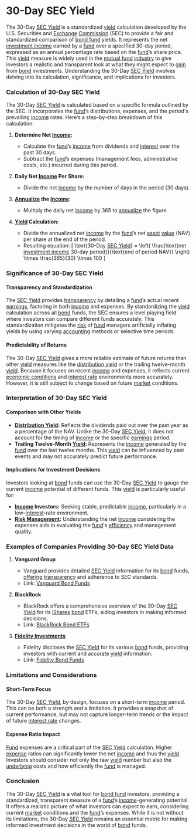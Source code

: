 # 30-Day SEC Yield

The 30-Day [SEC Yield](../s/sec_yield.md) is a standardized [yield](../y/yield.md) calculation developed by the U.S. Securities and [Exchange](../e/exchange.md) [Commission](../c/commission.md) (SEC) to provide a fair and standardized comparison of [bond fund](../b/bond_fund.md) yields. It represents the net [investment income](../i/investment_income.md) earned by a [fund](../f/fund.md) over a specified 30-day period, expressed as an annual percentage rate based on the [fund](../f/fund.md)’s share price. This [yield](../y/yield.md) measure is widely used in the [mutual fund](../m/mutual_fund.md) [industry](../i/industry.md) to give investors a realistic and transparent look at what they might expect to [gain](../g/gain.md) from [bond](../b/bond.md) investments. Understanding the 30-Day [SEC Yield](../s/sec_yield.md) involves delving into its calculation, significance, and implications for investors.

### Calculation of 30-Day SEC Yield

The 30-Day [SEC Yield](../s/sec_yield.md) is calculated based on a specific formula outlined by the SEC. It incorporates the [fund](../f/fund.md)’s distributions, expenses, and the period's prevailing [income](../i/income.md) rates. Here’s a step-by-step breakdown of this calculation:

1. **Determine Net [Income](../i/income.md):**
   - Calculate the [fund](../f/fund.md)’s [income](../i/income.md) from dividends and [interest](../i/interest.md) over the past 30 days.
   - Subtract the [fund](../f/fund.md)’s expenses (management fees, administrative costs, etc.) incurred during this period.

2. **Daily Net [Income](../i/income.md) Per Share:**
   - Divide the net [income](../i/income.md) by the number of days in the period (30 days).

3. **[Annualize](../a/annualize.md) the [Income](../i/income.md):**
   - Multiply the daily net [income](../i/income.md) by 365 to [annualize](../a/annualize.md) the figure.

4. **[Yield](../y/yield.md) Calculation:**
   - Divide the annualized net [income](../i/income.md) by the [fund](../f/fund.md)’s net [asset](../a/asset.md) [value](../v/value.md) (NAV) per share at the end of the period.
   - Resulting equation: 
     \[
     \text{30-Day [SEC Yield](../s/sec_yield.md)} = \left( \frac{\text{net [investment income](../i/investment_income.md) 30-day period}}{\text{end of period NAV}} \right) \times \frac{365}{30} \times 100
     \]

### Significance of 30-Day SEC Yield

#### Transparency and Standardization

The [SEC Yield](../s/sec_yield.md) provides [transparency](../t/transparency.md) by detailing a [fund](../f/fund.md)’s actual recent [earnings](../e/earnings.md), factoring in both [income](../i/income.md) and expenses. By standardizing the [yield](../y/yield.md) calculation across all [bond](../b/bond.md) funds, the SEC ensures a level playing field where investors can compare different funds accurately. This standardization mitigates the [risk](../r/risk.md) of [fund](../f/fund.md) managers artificially inflating yields by using varying [accounting](../a/accounting.md) methods or selective time periods.

#### Predictability of Returns

The 30-Day [SEC Yield](../s/sec_yield.md) gives a more reliable estimate of future returns than other [yield](../y/yield.md) measures like the [distribution yield](../d/distribution_yield.md) or the trailing twelve-month [yield](../y/yield.md). Because it focuses on recent [income](../i/income.md) and expenses, it reflects current [economic conditions](../e/economic_conditions.md) and [interest rate](../i/interest_rate.md) environments more accurately. However, it is still subject to change based on future [market](../m/market.md) conditions.

### Interpretation of 30-Day SEC Yield

#### Comparison with Other Yields

- **[Distribution Yield](../d/distribution_yield.md):** Reflects the dividends paid out over the past year as a percentage of the NAV. Unlike the 30-Day [SEC Yield](../s/sec_yield.md), it does not account for the timing of [income](../i/income.md) or the specific [earnings](../e/earnings.md) period.
- **Trailing Twelve-Month [Yield](../y/yield.md):** Represents the [income](../i/income.md) generated by the [fund](../f/fund.md) over the last twelve months. This [yield](../y/yield.md) can be influenced by past events and may not accurately predict future performance.

#### Implications for Investment Decisions

Investors looking at [bond](../b/bond.md) funds can use the 30-Day [SEC Yield](../s/sec_yield.md) to gauge the current [income](../i/income.md) potential of different funds. This [yield](../y/yield.md) is particularly useful for:
- **[Income](../i/income.md) Investors:** Seeking stable, predictable [income](../i/income.md), particularly in a low-[interest](../i/interest.md)-rate environment.
- **[Risk Management](../r/risk_management.md):** Understanding the net [income](../i/income.md) considering the expenses aids in evaluating the [fund](../f/fund.md)'s [efficiency](../e/efficiency.md) and management quality.

### Examples of Companies Providing 30-Day SEC Yield Data

1. **Vanguard Group**
   - Vanguard provides detailed [SEC Yield](../s/sec_yield.md) information for its [bond](../b/bond.md) funds, [offering](../o/offering.md) [transparency](../t/transparency.md) and adherence to SEC standards.
   - Link: [Vanguard Bond Funds](https://investor.vanguard.com/mutual-funds/profile/overview/VBMFX)

2. **BlackRock**
   - BlackRock offers a comprehensive overview of the 30-Day [SEC Yield](../s/sec_yield.md) for its [iShares](../i/ishares.md) [bond](../b/bond.md) ETFs, aiding investors in making informed decisions.
   - Link: [BlackRock Bond ETFs](https://www.blackrock.com/us/individual/products/239726/)

3. **[Fidelity Investments](../f/fidelity_investments.md)**
   - Fidelity discloses the [SEC Yield](../s/sec_yield.md) for its various [bond](../b/bond.md) funds, providing investors with current and accurate [yield](../y/yield.md) information.
   - Link: [Fidelity Bond Funds](https://fundresearch.fidelity.com/mutual-funds/fund-snapshot/31617H102)

### Limitations and Considerations

#### Short-Term Focus

The 30-Day [SEC Yield](../s/sec_yield.md), by design, focuses on a short-term [income](../i/income.md) period. This can be both a strength and a limitation. It provides a snapshot of current performance, but may not capture longer-term trends or the impact of future [interest rate](../i/interest_rate.md) changes.

#### Expense Ratio Impact

[Fund](../f/fund.md) expenses are a critical part of the [SEC Yield](../s/sec_yield.md) calculation. Higher [expense](../e/expense.md) ratios can significantly lower the net [income](../i/income.md) and thus the [yield](../y/yield.md). Investors should consider not only the raw [yield](../y/yield.md) number but also the [underlying](../u/underlying.md) costs and how efficiently the [fund](../f/fund.md) is managed.

### Conclusion

The 30-Day [SEC Yield](../s/sec_yield.md) is a vital tool for [bond fund](../b/bond_fund.md) investors, providing a standardized, transparent measure of a [fund](../f/fund.md)’s [income](../i/income.md)-generating potential. It offers a realistic picture of what investors can expect to earn, considering current [market](../m/market.md) conditions and the [fund](../f/fund.md)’s expenses. While it is not without its limitations, the 30-Day [SEC Yield](../s/sec_yield.md) remains an essential metric for making informed investment decisions in the world of [bond](../b/bond.md) funds.